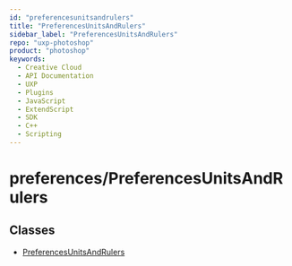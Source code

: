 ```yaml
---
id: "preferencesunitsandrulers"
title: "PreferencesUnitsAndRulers"
sidebar_label: "PreferencesUnitsAndRulers"
repo: "uxp-photoshop"
product: "photoshop"
keywords:
  - Creative Cloud
  - API Documentation
  - UXP
  - Plugins
  - JavaScript
  - ExtendScript
  - SDK
  - C++
  - Scripting
---
```


# preferences/PreferencesUnitsAndRulers

## Classes

- [PreferencesUnitsAndRulers](/ps_reference/classes/preferences/preferencesunitsandrulers/)
